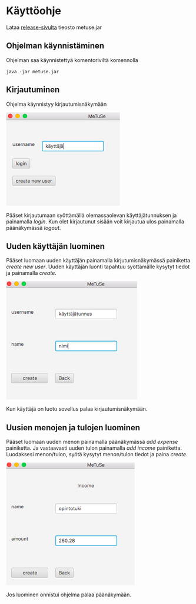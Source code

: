 # Käyttöohje

Lataa [release-sivulta](https://github.com/HiskiR/ot-harjoitustyo/releases/tag/Viikko6) tieosto metuse.jar

## Ohjelman käynnistäminen

Ohjelman saa käynnistettyä komentoriviltä komennolla 
```
java -jar metuse.jar
```

## Kirjautuminen

Ohjelma käynnistyy kirjautumisnäkymään

<img src="https://github.com/HiskiR/ot-harjoitustyo/blob/master/dokumentaatio/kuvat/kirjautumisnakyma.png">

Pääset kirjautumaan syöttämällä olemassaolevan käyttäjätunnuksen ja painamalla _login_.
Kun olet kirjautunut sisään voit kirjautua ulos painamalla päänäkymässä _logout_.

## Uuden käyttäjän luominen

Pääset luomaan uuden käyttäjän painamalla kirjutumisnäkymässä painiketta _create new user_.
Uuden käyttäjän luonti tapahtuu syöttämälle kysytyt tiedot ja painamalla _create_.

<img src="https://github.com/HiskiR/ot-harjoitustyo/blob/master/dokumentaatio/kuvat/uusiKayttaja.png">

Kun käyttäjä on luotu sovellus palaa kirjautumisnäkymään.

## Uusien menojen ja tulojen luominen

Pääset luomaan uuden menon painamalla päänäkymässä _add expense_ painiketta. Ja vastaavasti uuden tulon painamalla _add income_ painiketta.
Luodaksesi menon/tulon, syötä kysytyt menon/tulon tiedot ja paina _create_. 

<img src="https://github.com/HiskiR/ot-harjoitustyo/blob/master/dokumentaatio/kuvat/tulo.png">

Jos luominen onnistui ohjelma palaa päänäkymään.
